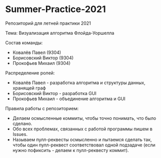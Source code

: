 # Summer-Practice-2021

Репозиторий для летней практики 2021

Тема: Визуализация алгоритма Флойда-Уоршелла

Состав команды:

* Ковалёв Павел (9304)
* Борисовский Виктор (9304)
* Прокофьев Михаил (9304)

Распределение ролей:

* Ковалёв Павел - разработка алгоритма и структуры данных, хранящей граф
* Борисовский Виктор - разработка GUI
* Прокофьев Михаил - объединение алгоритма и GUI

Правила работы с репозиторием:

* Делаем осмысленные коммиты, чтобы точно понимать, что было сделано.
* Обо всех проблемах, связанных с работой программы пишем в Issues.
* Называем пулл-реквесты осмысленно и пытаемся сделать так, чтобы один пулл-реквест соответствовал одной подзадаче (если нужно пофиксить - делаем к пулл-реквесту коммит).
